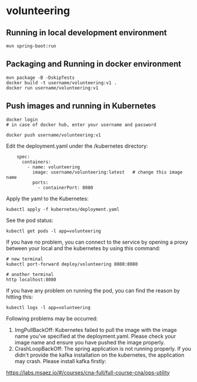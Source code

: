 # volunteering

## Running in local development environment

```
mvn spring-boot:run
```

## Packaging and Running in docker environment

```
mvn package -B -DskipTests
docker build -t username/volunteering:v1 .
docker run username/volunteering:v1
```

## Push images and running in Kubernetes

```
docker login 
# in case of docker hub, enter your username and password

docker push username/volunteering:v1
```

Edit the deployment.yaml under the /kubernetes directory:
```
    spec:
      containers:
        - name: volunteering
          image: username/volunteering:latest   # change this image name
          ports:
            - containerPort: 8080

```

Apply the yaml to the Kubernetes:
```
kubectl apply -f kubernetes/deployment.yaml
```

See the pod status:
```
kubectl get pods -l app=volunteering
```

If you have no problem, you can connect to the service by opening a proxy between your local and the kubernetes by using this command:
```
# new terminal
kubectl port-forward deploy/volunteering 8080:8080

# another terminal
http localhost:8080
```

If you have any problem on running the pod, you can find the reason by hitting this:
```
kubectl logs -l app=volunteering
```

Following problems may be occurred:

1. ImgPullBackOff:  Kubernetes failed to pull the image with the image name you've specified at the deployment.yaml. Please check your image name and ensure you have pushed the image properly.
1. CrashLoopBackOff: The spring application is not running properly. If you didn't provide the kafka installation on the kubernetes, the application may crash. Please install kafka firstly:

https://labs.msaez.io/#/courses/cna-full/full-course-cna/ops-utility

